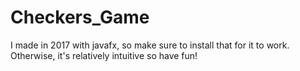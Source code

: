 # Checkers_Game
I made in 2017 with javafx, so make sure to install that for it to work. Otherwise, it's relatively intuitive so have fun!
